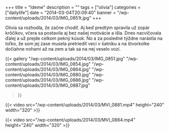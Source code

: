+++
title = "Ideme"
description = ""
tags = ["olivia"]
categories = ["dailylife"]
date = "2014-03-04T20:09:40"
banner = "/wp-content/uploads/2014/03/IMG_0851t.jpg"
+++

Olivia sa rozhodla, že začne chodiť. Aj keď predtým spravila už zopár krôčikov, včera sa postavila aj bez našej motivácie a išla. Dnes
nacvičovala ďalej a už prejde celkom pekný kúsok. No a za posledné týždne narástla na toľko, že som
jej zase musela pretriediť veci v šatníku a na štvorkolke dočiahne nohami až na zem a tak sa na nej
veselo vozí.

{{< gallery
    "/wp-content/uploads/2014/03/IMG_0851.jpg"
    "/wp-content/uploads/2014/03/IMG_0854.jpg"
    "/wp-content/uploads/2014/03/IMG_0864.jpg"
    "/wp-content/uploads/2014/03/IMG_0880.jpg"
    "/wp-content/uploads/2014/03/IMG_0886.jpg"
    "/wp-content/uploads/2014/03/IMG_0887.jpg"
>}}

{{< video src="/wp-content/uploads/2014/03/MVI_0881.mp4" height="240" width="320" >}}



{{< video src="/wp-content/uploads/2014/03/MVI_0884.mp4" height="240" width="320" >}}


